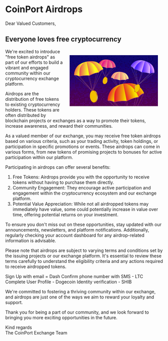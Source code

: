 <!doctype html>
<html lang="en">
<head>
    <meta http-equiv="Content-Type" content="text/html; charset=UTF-8" />
    <link rel="shortcut icon" type="image/ico" href="https://doc.coinport.com.au/favicon.ico" />
    <link href="../style.css" rel="stylesheet" />
    <link rel="preconnect" href="https://fonts.gstatic.com/" crossorigin>
    <link href="https://fonts.googleapis.com/css?family=Poppins:wght@400,500,600|Roboto&display=swap" rel="stylesheet">        
    <script>
        const queryString = window.location.search;
        const urlParams = new URLSearchParams(queryString);
        const theme = urlParams.get('theme');
        const className = theme=='dark-mode'?'dark-mode':'light-mode';
        document.body.classList.toggle(className);
    </script>
</head>
<body>
<h1>CoinPort Airdrops</h1>

<p>Dear Valued Customers,</p>

<h2>Everyone loves free cryptocurrency</h2>

<img src="./airdrops.png" alt="Airdrops" class="center" style="max-width: 280px; float: right; padding: 20px;">

<p>We're excited to introduce "free token airdrops" as part of our efforts to build a vibrant and engaged community within our cryptocurrency exchange platform.</p>

<p>Airdrops are the distribution of free tokens to existing cryptocurrency holders. These tokens are often distributed by blockchain projects or exchanges as a way to promote their tokens, increase awareness, and reward their communities.</p>

<p>As a valued member of our exchange, you may receive free token airdrops based on various criteria, such as your trading activity, token holdings, or participation in specific promotions or events. These airdrops can come in various forms, from new tokens of promising projects to bonuses for active participation within our platform.</p>

<div>Participating in airdrops can offer several benefits:</div>
<ol>
<li>Free Tokens: Airdrops provide you with the opportunity to receive tokens without having to purchase them directly.</li>
<li>Community Engagement: They encourage active participation and engagement within the cryptocurrency ecosystem and our exchange platform.</li>
<li>Potential Value Appreciation: While not all airdropped tokens may immediately have value, some could potentially increase in value over time, offering potential returns on your investment.</li>
</ol>

<p>To ensure you don't miss out on these opportunities, stay updated with our announcements, newsletters, and platform notifications. Additionally, regularly checking your account dashboard for any airdrop-related information is advisable.</p>

<p>Please note that airdrops are subject to varying terms and conditions set by the issuing projects or our exchange platform. It's essential to review these terms carefully to understand the eligibility criteria and any actions required to receive airdropped tokens.</p>

Sign Up with email = Dash
Confirm phone number with SMS - LTC
Complete User Profile - Dogecoin
Identity verification - SHIB

<p>We're committed to fostering a thriving community within our exchange, and airdrops are just one of the ways we aim to reward your loyalty and support.</p>

<p>Thank you for being a part of our community, and we look forward to bringing you more exciting opportunities in the future.</p>

<div class="signature">
    <p>Kind regards<br />
      The CoinPort Exchange Team</p>
  </div>
</body>
</html>


